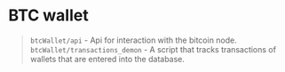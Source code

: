 # BTC wallet

> `btcWallet/api` - Api for interaction with the bitcoin node. \
> `btcWallet/transactions_demon` - A script that tracks transactions of wallets that are entered into the database.